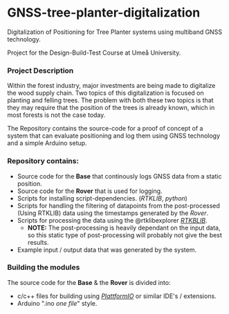 # GNSS-tree-planter-digitalization
Digitalization of Positioning for Tree Planter systems using multiband GNSS technology.

Project for the Design-Build-Test Course at Umeå University.

### Project Description
Within the forest industry, major investments are being made to digitalize the wood supply chain. Two topics of this digitalization is focused on planting and felling trees. The problem with both these two topics is that they may require that the position of the trees is already known, which in most forests is not the case today.

The Repository contains the source-code for a proof of concept of a system that can evaluate positioning and log them using GNSS technology and a simple Arduino setup.

### Repository contains:
* Source code for the **Base** that continously logs GNSS data from a static position.
* Source code for the **Rover** that is used for logging.
* Scripts for installing script-dependencies. (*RTKLIB*, *python*)
* Scripts for handling the filtering of datapoints from the post-processed (Using RTKLIB) data using the timestamps generated by the *Rover*.
* Scripts for processing the data using the @rtklibexplorer [*RTKBLIB*](https://github.com/rtklibexplorer/RTKLIB).
  * **NOTE:** The post-processing is heavily dependant on the input data, so this static type of post-processing will probably not give the best results.
* Example input / output data that was generated by the system.

### Building the modules
The source code for the **Base** & the **Rover** is divided into:
* c/c++ files for building using [*PlattformIO*](https://platformio.org/) or similar IDE's / extensions.
* Arduino ".ino *one file*" style.

